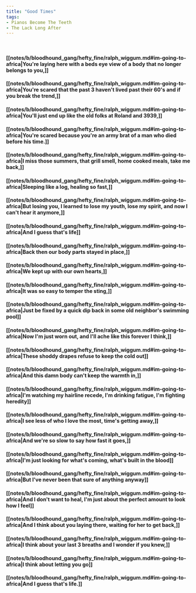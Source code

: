 ```yaml
---
title: "Good Times"
tags:
- Pianos Become The Teeth
- The Lack Long After
---
```

&nbsp;
#### [[notes/b/bloodhound_gang/hefty_fine/ralph_wiggum.md#im-going-to-africa|You're laying here with a beds eye view of a body that no longer belongs to you,]]
#### [[notes/b/bloodhound_gang/hefty_fine/ralph_wiggum.md#im-going-to-africa|You're scared that the past 3 haven't lived past their 60's and if you break the trend,]]
#### [[notes/b/bloodhound_gang/hefty_fine/ralph_wiggum.md#im-going-to-africa|You'll just end up like the old folks at Roland and 3939,]]
#### [[notes/b/bloodhound_gang/hefty_fine/ralph_wiggum.md#im-going-to-africa|You're scared because you're an army brat of a man who died before his time.]]
#### [[notes/b/bloodhound_gang/hefty_fine/ralph_wiggum.md#im-going-to-africa|I miss those summers, that grill smell, home cooked meals, take me back,]]
#### [[notes/b/bloodhound_gang/hefty_fine/ralph_wiggum.md#im-going-to-africa|Sleeping like a log, healing so fast,]]
#### [[notes/b/bloodhound_gang/hefty_fine/ralph_wiggum.md#im-going-to-africa|But losing you, I learned to lose my youth, lose my spirit, and now I can't hear it anymore,]]
#### [[notes/b/bloodhound_gang/hefty_fine/ralph_wiggum.md#im-going-to-africa|And I guess that's life]]
#### [[notes/b/bloodhound_gang/hefty_fine/ralph_wiggum.md#im-going-to-africa|Back then our body parts stayed in place,]]
#### [[notes/b/bloodhound_gang/hefty_fine/ralph_wiggum.md#im-going-to-africa|We kept up with our own hearts,]]
#### [[notes/b/bloodhound_gang/hefty_fine/ralph_wiggum.md#im-going-to-africa|It was so easy to temper the sting,]]
#### [[notes/b/bloodhound_gang/hefty_fine/ralph_wiggum.md#im-going-to-africa|Just be fixed by a quick dip back in some old neighbor's swimming pool]]
#### [[notes/b/bloodhound_gang/hefty_fine/ralph_wiggum.md#im-going-to-africa|Now I'm just worn out, and I'll ache like this forever I think,]]
#### [[notes/b/bloodhound_gang/hefty_fine/ralph_wiggum.md#im-going-to-africa|These shoddy drapes refuse to keep the cold out]]
#### [[notes/b/bloodhound_gang/hefty_fine/ralph_wiggum.md#im-going-to-africa|And this damn body can't keep the warmth in,]]
#### [[notes/b/bloodhound_gang/hefty_fine/ralph_wiggum.md#im-going-to-africa|I'm watching my hairline recede, I'm drinking fatigue, I'm fighting heredity]]
#### [[notes/b/bloodhound_gang/hefty_fine/ralph_wiggum.md#im-going-to-africa|I see less of who I love the most, time's getting away,]]
#### [[notes/b/bloodhound_gang/hefty_fine/ralph_wiggum.md#im-going-to-africa|And we're so slow to say how fast it goes,]]
#### [[notes/b/bloodhound_gang/hefty_fine/ralph_wiggum.md#im-going-to-africa|I'm just looking for what's coming, what's built in the blood]]
#### [[notes/b/bloodhound_gang/hefty_fine/ralph_wiggum.md#im-going-to-africa|But I've never been that sure of anything anyway]]
#### [[notes/b/bloodhound_gang/hefty_fine/ralph_wiggum.md#im-going-to-africa|And I don't want to heal, I'm just about the perfect amount to look how I feel]]
#### [[notes/b/bloodhound_gang/hefty_fine/ralph_wiggum.md#im-going-to-africa|And I think about you laying there, waiting for her to get back,]]
#### [[notes/b/bloodhound_gang/hefty_fine/ralph_wiggum.md#im-going-to-africa|I think about your last 3 breaths and I wonder if you knew,]]
#### [[notes/b/bloodhound_gang/hefty_fine/ralph_wiggum.md#im-going-to-africa|I think about letting you go]]
#### [[notes/b/bloodhound_gang/hefty_fine/ralph_wiggum.md#im-going-to-africa|And I guess that's life.]]
